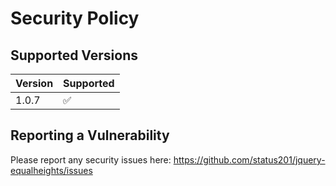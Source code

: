 # Security Policy

## Supported Versions

| Version | Supported          |
| ------- | ------------------ |
| 1.0.7   | :white_check_mark: |

## Reporting a Vulnerability

Please report any security issues here: 
https://github.com/status201/jquery-equalheights/issues

